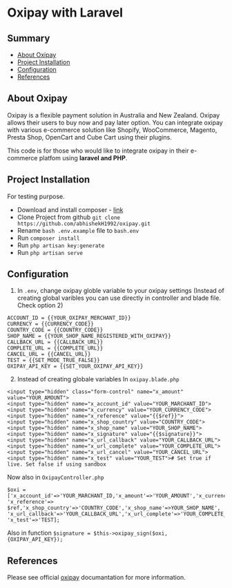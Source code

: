 # Oxipay with Laravel
## Summary

- [About Oxipay](#about-oxipay)
- [Project Installation](#project-installation)
- [Configuration](#configuration)
- [References](#references)

## About Oxipay
Oxipay is a flexible payment solution in Australia and New Zealand. Oxipay allows their users to buy now and pay later option. You can integrate oxipay with various e-commerce solution like Shopify, WooCommerce, Magento, Presta Shop, OpenCart and Cube Cart using their plugins.

This code is for those who would like to integrate oxipay in their e-commerce platfom using **laravel and PHP**. 

## Project Installation
For testing purpose.

- Download and install composer - [link](https://getcomposer.org/)
- Clone Project from github `git clone https://github.com/abhishekH1992/oxipay.git`
- Rename `bash .env.example` file to `bash.env`
- Run `composer install`
- Run `php artisan key:generate`
- Run `php artisan serve`

## Configuration
1. In `.env`, change oxipay globle variable to your oxipay settings (Instead of creating global varibles you can use directly in controller and blade file. Check option 2)
```
ACCOUNT_ID = {{YOUR_OXIPAY_MERCHANT_ID}}
CURRENCY = {{CURRENCY_CODE}}
COUNTRY_CODE = {{COUNTRY_CODE}}
SHOP_NAME = {{YOUR_SHOP_NAME_REGISTERED_WITH_OXIPAY}}
CALLBACK_URL = {{CALLBACK_URL}}
COMPLETE_URL = {{COMPLETE_URL}}
CANCEL_URL = {{CANCEL_URL}}
TEST = {{SET_MODE_TRUE_FALSE}}
OXIPAY_API_KEY = {{SET_YOUR_OXIPAY_API_KEY}}
```
2. Instead of creating globale variables
In `oxipay.blade.php`
```
<input type="hidden" class="form-control" name="x_amount" value="YOUR_AMOUNT">
<input type="hidden" name="x_account_id" value="YOUR_MARCHANT_ID">
<input type="hidden" name="x_currency" value="YOUR_CURRENCY_CODE">
<input type="hidden" name="x_reference" value="{{$ref}}">
<input type="hidden" name="x_shop_country" value="COUNTRY_CODE">
<input type="hidden" name="x_shop_name" value="YOUR_SHOP_NAME">
<input type="hidden" name="x_signature" value="{{$signature}}">
<input type="hidden" name="x_url_callback" value="YOUR_CALLBACK_URL">
<input type="hidden" name="x_url_complete" value="YOUR_COMPLETE_URL">
<input type="hidden" name="x_url_cancel" value="YOUR_CANCEL_URL">
<input type="hidden" name="x_test" value="YOUR_TEST"># Set true if live. Set false if using sandbox
```
Now also in `OxipayController.php`
```
$oxi = ['x_account_id'=>'YOUR_MARCHANT_ID,'x_amount'=>'YOUR_AMOUNT','x_currency'=>'YOUR_CURRENCY_CODE',
'x_reference'=> $ref,'x_shop_country'=>'COUNTRY_CODE','x_shop_name'=>YOUR_SHOP_NAME',
'x_url_callback'=>'YOUR_CALLBACK_URL','x_url_complete'=>'YOUR_COMPLETE_URL','x_url_cancel'=>'YOUR_CANCEL_URL',
'x_test'=>'TEST];
```

Also in function `$signature = $this->oxipay_sign($oxi, {OXIPAY_API_KEY});`

## References
Please see official [oxipay](http://docs.oxipay.co.nz/) documantation for more information.
